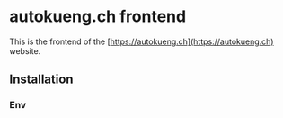 # autokueng.ch frontend

This is the frontend of the [https://autokueng.ch](https://autokueng.ch) website.

## Installation

### Env
